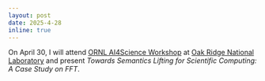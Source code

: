 ```yaml
---
layout: post
date: 2025-4-28
inline: true
---
```


On April 30, I will attend [ORNL AI4Science Workshop](https://ornl.github.io/events/AI4Science-April-2025/) at [Oak Ridge National Laboratory](https://www.ornl.gov/) and present *Towards Semantics Lifting for Scientific Computing: A Case Study on FFT*.